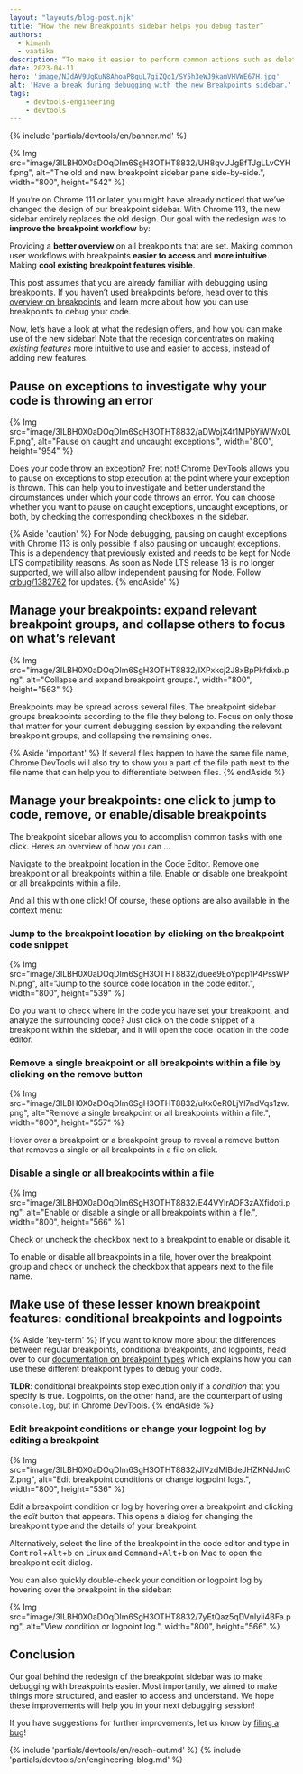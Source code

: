 ```yaml
---
layout: "layouts/blog-post.njk"
title: “How the new Breakpoints sidebar helps you debug faster”
authors:
  - kimanh
  - vaatika
description: “To make it easier to perform common actions such as deleting or disabling breakpoints, we've redesigned the breakpoints sidebar so that you can perform them with a single click.”
date: 2023-04-11
hero: 'image/NJdAV9UgKuN8AhoaPBquL7giZQo1/SY5h3eWJ9kamVHVWE67H.jpg'
alt: 'Have a break during debugging with the new Breakpoints sidebar.'
tags:
    - devtools-engineering
    - devtools
---
```


<!--header banner, do not remove-->
{% include 'partials/devtools/en/banner.md' %}

{% Img src="image/3ILBH0X0aDOqDIm6SgH3OTHT8832/UH8qvUJgBfTJgLLvCYHf.png", alt="The old and new breakpoint sidebar pane side-by-side.", width="800", height="542" %}

If you’re on Chrome 111 or later, you might have already noticed that we’ve changed the design of our breakpoint sidebar. With Chrome 113, the new sidebar entirely replaces the old design. Our goal with the redesign was to **improve the breakpoint workflow** by:

Providing a **better overview** on all breakpoints that are set.
Making common user workflows with breakpoints **easier to access** and **more intuitive**.
Making **cool existing breakpoint features visible**.

This post assumes that you are already familiar with debugging using breakpoints. If you haven’t used breakpoints before, head over to [this overview on breakpoints](/docs/devtools/javascript/breakpoints/) and learn more about how you can use breakpoints to debug your code.

Now, let’s have a look at what the redesign offers, and how you can make use of the new sidebar! Note that the redesign concentrates on making *existing features* more intuitive to use and easier to access, instead of adding new features.

## Pause on exceptions to investigate why your code is throwing an error
{% Img src="image/3ILBH0X0aDOqDIm6SgH3OTHT8832/aDWojX4t1MPbYiWWx0LF.png", alt="Pause on caught and uncaught exceptions.", width="800", height="954" %}

Does your code throw an exception? Fret not! Chrome DevTools allows you to pause on exceptions to stop execution at the point where your exception is thrown. This can help you to investigate and better understand the circumstances under which your code throws an error. You can choose whether you want to pause on caught exceptions, uncaught exceptions, or both, by checking the corresponding checkboxes in the sidebar.

{% Aside 'caution' %}
For Node debugging, pausing on caught exceptions with Chrome 113 is only possible if also pausing on uncaught exceptions. This is a dependency that previously existed and needs to be kept for Node LTS compatibility reasons. As soon as Node LTS release 18 is no longer supported, we will also allow independent pausing for Node. Follow [crbug/1382762](https://crbug.com/1382762) for updates.
{% endAside' %}

## Manage your breakpoints: expand relevant breakpoint groups, and collapse others to focus on what’s relevant
{% Img src="image/3ILBH0X0aDOqDIm6SgH3OTHT8832/IXPxkcj2J8xBpPkfdixb.png", alt="Collapse and expand breakpoint groups.", width="800", height="563" %}

Breakpoints may be spread across several files. The breakpoint sidebar groups breakpoints according to the file they belong to. Focus on only those that matter for your current debugging session by expanding the relevant breakpoint groups, and collapsing the remaining ones.

{% Aside 'important' %}
If several files happen to have the same file name, Chrome DevTools will also try to show you a part of the file path next to the file name that can help you to differentiate between files.
{% endAside %}

## Manage your breakpoints: one click to jump to code, remove, or enable/disable breakpoints
The breakpoint sidebar allows you to accomplish common tasks with one click. Here’s an overview of how you can ...

Navigate to the breakpoint location in the Code Editor.
Remove one breakpoint or all breakpoints within a file.
Enable or disable one breakpoint or all breakpoints within a file.

And all this with one click! Of course, these options are also available in the context menu:

### Jump to the breakpoint location by clicking on the breakpoint code snippet
{% Img src="image/3ILBH0X0aDOqDIm6SgH3OTHT8832/duee9EoYpcp1P4PssWPN.png", alt="Jump to the source code location in the code editor.", width="800", height="539" %}

Do you want to check where in the code you have set your breakpoint, and analyze the surrounding code? Just click on the code snippet of a breakpoint within the sidebar, and it will open the code location in the code editor.

### Remove a single breakpoint or all breakpoints within a file by clicking on the remove button
{% Img src="image/3ILBH0X0aDOqDIm6SgH3OTHT8832/uKx0eR0LjYl7ndVqs1zw.png", alt="Remove a single breakpoint or all breakpoints within a file.", width="800", height="557" %}

Hover over a breakpoint or a breakpoint group to reveal a remove button that removes a single or all breakpoints in a file on click.

### Disable a single or all breakpoints within a file
{% Img src="image/3ILBH0X0aDOqDIm6SgH3OTHT8832/E44VYlrAOF3zAXfidoti.png", alt="Enable or disable a single or all breakpoints within a file.", width="800", height="566" %}

Check or uncheck the checkbox next to a breakpoint to enable or disable it.

To enable or disable all breakpoints in a file, hover over the breakpoint group and check or uncheck the checkbox that appears next to the file name.

## Make use of these lesser known breakpoint features: conditional breakpoints and logpoints

{% Aside 'key-term' %}
If you want to know more about the differences between regular breakpoints, conditional breakpoints, and logpoints, head over to our [documentation on breakpoint types](/docs/devtools/javascript/breakpoints/#loc) which explains how you can use these different breakpoint types to debug your code.

 **TLDR**: conditional breakpoints stop execution only if a *condition* that you specify is true. Logpoints, on the other hand, are the counterpart of using `console.log`, but in Chrome DevTools.
{% endAside %}

### Edit breakpoint conditions or change your logpoint log by editing a breakpoint
{% Img src="image/3ILBH0X0aDOqDIm6SgH3OTHT8832/JlVzdMlBdeJHZKNdJmCZ.png", alt="Edit breakpoint conditions or change logpoint logs.", width="800", height="536" %}

Edit a breakpoint condition or log by hovering over a breakpoint and clicking the *edit* button that appears. This opens a dialog for changing the breakpoint type and the details of your breakpoint.

Alternatively, select the line of the breakpoint in the code editor and type in <kbd>Control</kbd>+<kbd>Alt</kbd>+<kbd>b</kbd> on Linux and <kbd>Command</kbd>+<kbd>Alt</kbd>+<kbd>b</kbd> on Mac to open the breakpoint edit dialog.

You can also quickly double-check your condition or logpoint log by hovering over the breakpoint in the sidebar:

{% Img src="image/3ILBH0X0aDOqDIm6SgH3OTHT8832/7yEtQaz5qDVnIyii4BFa.png", alt="View condition or logpoint log.", width="800", height="566" %}

## Conclusion

Our goal behind the redesign of the breakpoint sidebar was to make debugging with breakpoints easier. Most importantly, we aimed to make things more structured, and easier to access and understand. We hope these improvements will help you in your next debugging session!

If you have suggestions for further improvements, let us know by [filing a bug](https://crbug.com/new)!

<!--footer message, do not remove-->
{% include 'partials/devtools/en/reach-out.md' %}
{% include 'partials/devtools/en/engineering-blog.md' %}
